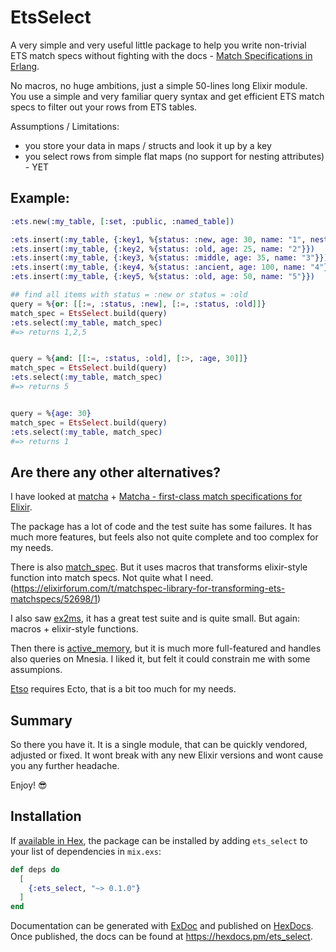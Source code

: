 # EtsSelect
A very simple and very useful little package to help you write non-trivial ETS match specs without fighting with the docs - [Match Specifications in Erlang](https://www.erlang.org/doc/apps/erts/match_spec.html).


No macros, no huge ambitions, just a simple 50-lines long Elixir module. You use a simple and very familiar query syntax and get efficient ETS match specs to filter out your rows from ETS tables.

Assumptions / Limitations:
- you store your data in maps / structs and look it up by a key
- you select rows from simple flat maps (no support for nesting attributes) - YET

## Example:

```elixir
:ets.new(:my_table, [:set, :public, :named_table])

:ets.insert(:my_table, {:key1, %{status: :new, age: 30, name: "1", nested: %{a: 1}}})
:ets.insert(:my_table, {:key2, %{status: :old, age: 25, name: "2"}})
:ets.insert(:my_table, {:key3, %{status: :middle, age: 35, name: "3"}})
:ets.insert(:my_table, {:key4, %{status: :ancient, age: 100, name: "4"}})
:ets.insert(:my_table, {:key5, %{status: :old, age: 50, name: "5"}})

## find all items with status = :new or status = :old
query = %{or: [[:=, :status, :new], [:=, :status, :old]]}
match_spec = EtsSelect.build(query)
:ets.select(:my_table, match_spec)
#=> returns 1,2,5


query = %{and: [[:=, :status, :old], [:>, :age, 30]]}
match_spec = EtsSelect.build(query)
:ets.select(:my_table, match_spec)
#=> returns 5


query = %{age: 30}
match_spec = EtsSelect.build(query)
:ets.select(:my_table, match_spec)
#=> returns 1
```


## Are there any other alternatives?

I have looked at [matcha](https://hex.pm/packages/matcha) + [Matcha - first-class match specifications for Elixir](https://elixirforum.com/t/matcha-first-class-match-specifications-for-elixir/52182).

The package has a lot of code and the test suite has some failures. It has much more features, but feels also not quite complete and too complex for my needs.

There is also [match_spec](https://hexdocs.pm/match_spec/MatchSpec.html). But it uses macros that transforms elixir-style function into match specs. Not quite what I need. (https://elixirforum.com/t/matchspec-library-for-transforming-ets-matchspecs/52698/1)

I also saw [ex2ms](https://github.com/ericmj/ex2ms/tree/main), it has a great test suite and is quite small. But again: macros + elixir-style functions.


Then there is [active_memory](https://github.com/SullysMustyRuby/active_memory), but it is much more full-featured and handles also queries on Mnesia. I liked it, but felt it could constrain me with some assumpions.

[Etso](https://github.com/evadne/etso) requires Ecto, that is a bit too much for my needs.


## Summary

So there you have it. It is a single module, that can be quickly vendored, adjusted or fixed. It wont break with any new Elixir versions and wont cause you any further headache.


Enjoy! 😎

## Installation

If [available in Hex](https://hex.pm/docs/publish), the package can be installed
by adding `ets_select` to your list of dependencies in `mix.exs`:

```elixir
def deps do
  [
    {:ets_select, "~> 0.1.0"}
  ]
end
```

Documentation can be generated with [ExDoc](https://github.com/elixir-lang/ex_doc)
and published on [HexDocs](https://hexdocs.pm). Once published, the docs can
be found at <https://hexdocs.pm/ets_select>.

